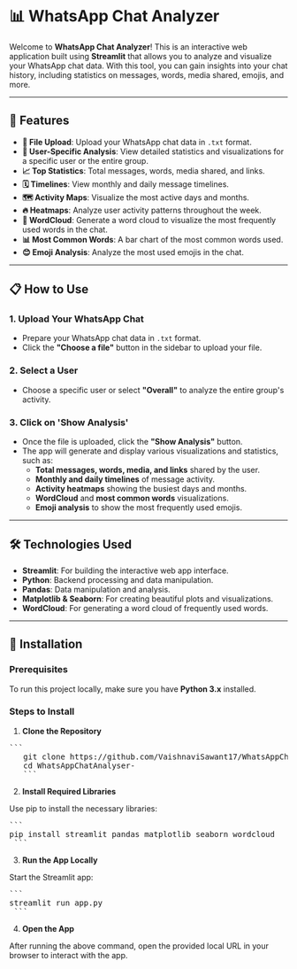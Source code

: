 # 📊 WhatsApp Chat Analyzer

Welcome to **WhatsApp Chat Analyzer**! This is an interactive web application built using **Streamlit** that allows you to analyze and visualize your WhatsApp chat data. With this tool, you can gain insights into your chat history, including statistics on messages, words, media shared, emojis, and more.

---

## 🚀 Features

- **📂 File Upload**: Upload your WhatsApp chat data in `.txt` format.
- **👥 User-Specific Analysis**: View detailed statistics and visualizations for a specific user or the entire group.
- **📈 Top Statistics**: Total messages, words, media shared, and links.
- **🗓️ Timelines**: View monthly and daily message timelines.
- **🗺️ Activity Maps**: Visualize the most active days and months.
- **🔥 Heatmaps**: Analyze user activity patterns throughout the week.
- **💬 WordCloud**: Generate a word cloud to visualize the most frequently used words in the chat.
- **📊 Most Common Words**: A bar chart of the most common words used.
- **😊 Emoji Analysis**: Analyze the most used emojis in the chat.

---

## 📋 How to Use

### 1. **Upload Your WhatsApp Chat**

- Prepare your WhatsApp chat data in `.txt` format.
- Click the **"Choose a file"** button in the sidebar to upload your file.

### 2. **Select a User**

- Choose a specific user or select **"Overall"** to analyze the entire group's activity.

### 3. **Click on 'Show Analysis'**

- Once the file is uploaded, click the **"Show Analysis"** button.
- The app will generate and display various visualizations and statistics, such as:
    - **Total messages, words, media, and links** shared by the user.
    - **Monthly and daily timelines** of message activity.
    - **Activity heatmaps** showing the busiest days and months.
    - **WordCloud** and **most common words** visualizations.
    - **Emoji analysis** to show the most frequently used emojis.

---

## 🛠️ Technologies Used

- **Streamlit**: For building the interactive web app interface.
- **Python**: Backend processing and data manipulation.
- **Pandas**: Data manipulation and analysis.
- **Matplotlib & Seaborn**: For creating beautiful plots and visualizations.
- **WordCloud**: For generating a word cloud of frequently used words.

---

## 🏁 Installation

### Prerequisites

To run this project locally, make sure you have **Python 3.x** installed.

### Steps to Install

1. **Clone the Repository**

 <pre>```
   git clone https://github.com/VaishnaviSawant17/WhatsAppChatAnalyser-.git
   cd WhatsAppChatAnalyser-
   ```</pre>

2. **Install Required Libraries**

Use pip to install the necessary libraries:

<pre>```
pip install streamlit pandas matplotlib seaborn wordcloud
 ```</pre>

3. **Run the App Locally**

Start the Streamlit app:

<pre>```
streamlit run app.py
 ```</pre>

4. **Open the App**

After running the above command, open the provided local URL in your browser to interact with the app.
